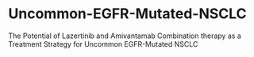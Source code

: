 # Uncommon-EGFR-Mutated-NSCLC
The Potential of Lazertinib and Amivantamab Combination therapy as a Treatment Strategy for Uncommon EGFR-Mutated NSCLC
